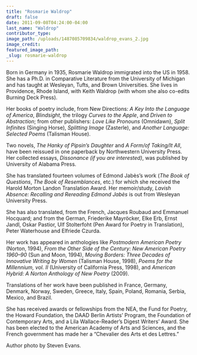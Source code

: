 ```yaml
---
title: "Rosmarie Waldrop"
draft: false
date: 2011-09-08T04:24:00-04:00
last_name: "Waldrop"
contributor_type:
image_path: /uploads/1487085709834/waldrop_evans_2.jpg
image_credit:
featured_image_path:
_slug: rosmarie-waldrop
---
```


Born in Germany in 1935, Rosmarie Waldrop immigrated into the US in 1958. She has a Ph.D. in Comparative Literature from the University of Michigan and has taught at Wesleyan, Tufts, and Brown Universities. She lives in Providence, Rhode Island, with Keith Waldrop (with whom she also co-edits Burning Deck Press).

Her books of poetry include, from New Directions: _A Key Into the Language of America_, _Blindsight_, the trilogy _Curves to the Apple_, and _Driven to Abstraction_; from other publishers: _Love Like Pronouns_ (Omnidawn), _Split Infinites_ (Singing Horse), _Splitting Image_ (Zasterle), and _Another Language: Selected Poems_ (Talisman House).

Two novels, _The Hanky of Pipsin’s Daughter_ and _A Form/of Taking/It All_, have been reissued in one paperback by Northwestern University Press. Her collected essays, _Dissonance (if you are interested)_, was published by University of Alabama Press.

She has translated fourteen volumes of Edmond Jabès’s work (_The Book of Questions_, _The Book of Resemblances_, etc.) for which she received the Harold Morton Landon Translation Award. Her memoir/study, _Lavish Absence: Recalling and Rereading Edmond Jabès_ is out from Wesleyan University Press.

She has also translated, from the French, Jacques Roubaud and Emmanuel Hocquard; and from the German, Friederike Mayröcker, Elke Erb, Ernst Jandl, Oskar Pastior, Ulf Stolterfoht (Pen Award for Poetry in Translation), Peter Waterhouse and Elfriede Czurda.

Her work has appeared in anthologies like _Postmodern American Poetry_ (Norton, 1994), _From the Other Side of the Century: New American Poetry 1960–90_ (Sun and Moon, 1994), _Moving Borders: Three Decades of Innovative Writing by Women_ (Talisman House, 1998), _Poems for the Millennium, vol. II_ (University of California Press, 1998), and _American Hybrid: A Norton Anthology of New Poetry_ (2009).

Translations of her work have been published in France, Germany, Denmark, Norway, Sweden, Greece, Italy, Spain, Poland, Romania, Serbia, Mexico, and Brazil.

She has received awards or fellowships from the NEA, the Fund for Poetry, the Howard Foundation, the DAAD Berlin Artists’ Program, the Foundation of Contemporary Arts, and a Lila Wallace-Reader’s Digest Writers’ Award. She has been elected to the American Academy of Arts and Sciences, and the French government has made her a “Chevalier des Arts et des Lettres.”

Author photo by Steven Evans.

